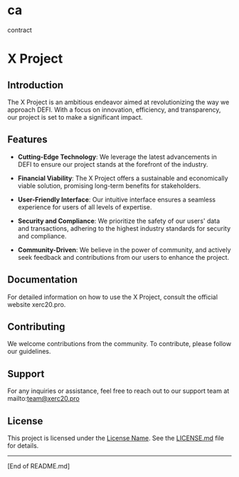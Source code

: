 # ca
contract
# X Project

## Introduction

The X Project is an ambitious endeavor aimed at revolutionizing the way we approach DEFI. With a focus on innovation, efficiency, and transparency, our project is set to make a significant impact.

## Features

- **Cutting-Edge Technology**: We leverage the latest advancements in DEFI to ensure our project stands at the forefront of the industry.

- **Financial Viability**: The X Project offers a sustainable and economically viable solution, promising long-term benefits for stakeholders.

- **User-Friendly Interface**: Our intuitive interface ensures a seamless experience for users of all levels of expertise.

- **Security and Compliance**: We prioritize the safety of our users' data and transactions, adhering to the highest industry standards for security and compliance.

- **Community-Driven**: We believe in the power of community, and actively seek feedback and contributions from our users to enhance the project.


## Documentation

For detailed information on how to use the X Project, consult the official website xerc20.pro.

## Contributing

We welcome contributions from the community. To contribute, please follow our guidelines.

## Support

For any inquiries or assistance, feel free to reach out to our support team at mailto:team@xerc20.pro

## License

This project is licensed under the [License Name](link/to/license). See the [LICENSE.md](LICENSE.md) file for details.

---


[End of README.md]
